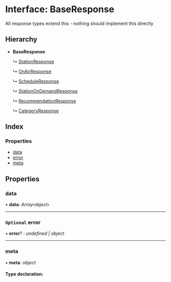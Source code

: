 # Interface: BaseResponse

All response types extend this - nothing should implement this directly

## Hierarchy

-   **BaseResponse**

    ↳ [StationResponse](stationresponse.md)

    ↳ [OnAirResponse](onairresponse.md)

    ↳ [ScheduleResponse](scheduleresponse.md)

    ↳ [StationOnDemandResponse](stationondemandresponse.md)

    ↳ [RecommendationResponse](recommendationresponse.md)

    ↳ [CategoryResponse](categoryresponse.md)

## Index

### Properties

-   [data](baseresponse.md#data)
-   [error](baseresponse.md#optional-error)
-   [meta](baseresponse.md#meta)

## Properties

### data

• **data**: _Array‹object›_

---

### `Optional` error

• **error**? : _undefined | object_

---

### meta

• **meta**: _object_

#### Type declaration:
